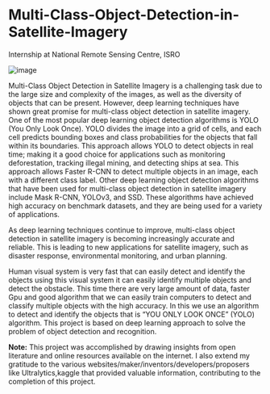 # Multi-Class-Object-Detection-in-Satellite-Imagery
Internship at National Remote Sensing Centre, ISRO 

![image](https://github.com/AdityaPalakurty/Multi-Class-Object-Detection-in-Satellite-Imagery/assets/98629876/cfc5ddd9-1420-4092-94af-a1b6a80981d1)

Multi-Class Object Detection in Satellite Imagery is a challenging task 
due to the large size and complexity of the images, as well as the diversity 
of objects that can be present. However, deep learning techniques have 
shown great promise for multi-class object detection in satellite imagery.
One of the most popular deep learning object detection algorithms is 
YOLO (You Only Look Once). YOLO divides the image into a grid of cells, 
and each cell predicts bounding boxes and class probabilities for the 
objects that fall within its boundaries. This approach allows YOLO to 
detect objects in real time; making it a good choice for applications such 
as monitoring deforestation, tracking illegal mining, and detecting ships at 
sea. This approach allows Faster R-CNN to detect multiple objects in an 
image, each with a different class label. Other deep learning object 
detection algorithms that have been used for multi-class object detection 
in satellite imagery include Mask R-CNN, YOLOv3, and SSD. These 
algorithms have achieved high accuracy on benchmark datasets, and they 
are being used for a variety of applications. 


As deep learning techniques continue to improve, multi-class object 
detection in satellite imagery is becoming increasingly accurate and 
reliable. This is leading to new applications for satellite imagery, such as 
disaster response, environmental monitoring, and urban planning. 

Human visual system is very fast that can easily detect and identify 
the objects using this visual system it can easily identify multiple objects 
and detect the obstacle. This time there are very large amount of data, 
faster Gpu and good algorithm that we can easily train computers to 
detect and classify multiple objects with the high accuracy. In this we use 
an algorithm to detect and identify the objects that is “YOU ONLY LOOK 
ONCE” (YOLO) algorithm. This project is based on deep learning approach 
to solve the problem of object detection and recognition. 

**Note:**
This project was accomplished by drawing insights from open literature and online resources available on the internet. I also extend my gratitude to the various websites/maker/inventors/developers/proposers like Ultralytics,kaggle that provided valuable information, contributing to the completion of this project.


